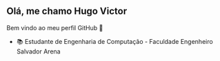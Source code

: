 Olá, me chamo Hugo Victor
---
Bem vindo ao meu perfil GitHub 👋

* 📚 Estudante de Engenharia de Computação - Faculdade Engenheiro Salvador Arena


